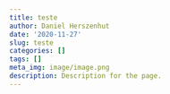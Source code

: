 ```yaml
---
title: teste
author: Daniel Herszenhut
date: '2020-11-27'
slug: teste
categories: []
tags: []
meta_img: image/image.png
description: Description for the page.
---
```

